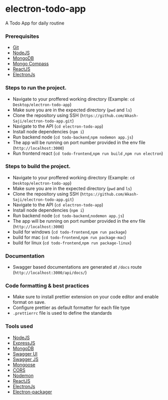 # electron-todo-app
A Todo App for daily routine

### Prerequisites

- [Git](https://git-scm.com/downloads)
- [NodeJS](https://nodejs.org/en/download)
- [MongoDB](https://www.mongodb.com/docs/manual/administration/install-community/)
- [Mongo Compass](https://www.mongodb.com/try/download/compass)
- [ReactJS](https://legacy.reactjs.org/docs/getting-started.html)
- [ElectronJs](https://www.electronjs.org/docs/latest)

### Steps to run the project.

- Navigate to your proffered working directory (Example: `cd Desktop/electron-todo-app`)
- Make sure you are in the expected directory (`pwd` and `ls`)
- Clone the repository using SSH (`https://github.com/Akash-Saji/electron-todo-app.git`)
- Navigate to the API (`cd electron-todo-app`)
- Install node dependencies (`npm i`)
- Run backend node  (`cd todo-backend`,`npm nodemon app.js`)
- The app will be running on port number provided in the env file (`http://localhost:3000`)
- Run frontend react  (`cd todo-frontend`,`npm run build` ,`npm run electron`)

### Steps to build the project.

- Navigate to your proffered working directory (Example: `cd Desktop/electron-todo-app`)
- Make sure you are in the expected directory (`pwd` and `ls`)
- Clone the repository using SSH (`https://github.com/Akash-Saji/electron-todo-app.git`)
- Navigate to the API (`cd electron-todo-app`)
- Install node dependencies (`npm i`)
- Run backend node  (`cd todo-backend`,`nodemon app.js`)
- The app will be running on port number provided in the env file (`http://localhost:3000`)
- build for windows (`cd todo-frontend`,`npm run package`)
- build for mac (`cd todo-frontend`,`npm run package-mac`)
- build for linux (`cd todo-frontend`,`npm run package-linux`)

### Documentation

- Swagger based documentations are generated at `/docs` route (`http://localhost:3000/api/docs/`)

### Code formatting & best practices

- Make sure to install prettier extension on your code editor and enable format on save.
- Configure prettier as default formatter for each file type
- `.prettierrc` file is used to define the standards

### Tools used

- [NodeJS](https://nodejs.org/en/docs)
- [ExpressJS](https://expressjs.com/)
- [MongoDB](https://www.mongodb.com/docs/)
- [Swagger UI](https://www.npmjs.com/package/swagger-ui-express)
- [Swagger JS](https://github.com/Surnet/swagger-jsdoc)
- [Mongoose](https://mongoosejs.com/)
- [CORS](https://www.npmjs.com/package/cors)
- [Nodemon](https://www.npmjs.com/package/nodemon)
- [ReactJS](https://legacy.reactjs.org/docs/getting-started.html)
- [ElectronJs](https://www.electronjs.org/docs/latest)
- [Electron-packager](https://www.electronjs.org/docs/latest/tutorial/tutorial-packaging)
